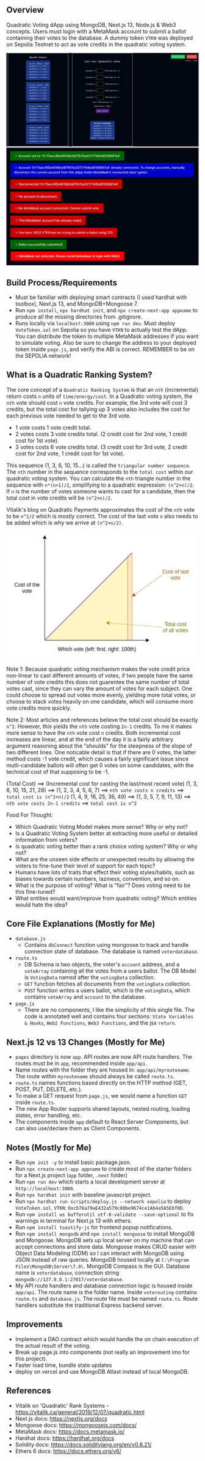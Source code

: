 ## Overview
Quadratic Voting dApp using MongoDB, Next.js 13, Node.js & Web3 concepts. Users must login with a MetaMask account to submit a ballot containing their votes to the database. A dummy token `VTKN` was deployed on Sepolia Testnet to act as vote credits in the quadratic voting system. 

![frontend](public/frontendvisual.png)
<img src="public/notifications.png" alt="notifications" width="800" />


## Build Process/Requirements
- Must be familiar with deploying smart contracts (I used hardhat with toolbox), Next.js 13, and MongoDB+Mongoose 7.
- Run `npm install`, `npx hardhat init`, and `npx create-next-app appname` to produce all the missing directories from .gitignore.
- Runs locally via `localhost:3000` using `npm run dev`. Must deploy `VoteToken.sol` on Sepolia so you have `VTKN` to actually test the dApp. You can distribute the token to multiple MetaMask addresses if you want to simulate voting. Also be sure to change the address to your deployed token inside `page.js`, and verify the ABI is correct. REMEMBER to be on the SEPOLIA network!


## What is a Quadratic Ranking System?
The core concept of a `Quadratic Ranking System` is that an `nth` (incremental) return costs `n` units of `time/energy/cost`. In a Quadratic voting system, the `nth` vote should cost `n` vote credits. For example, the 3rd vote will cost 3 credits, but the total cost for tallying up 3 votes also includes the cost for each previous vote needed to get to the 3rd vote. 

- 1 vote costs 1 vote credit total.
- 2 votes costs 3 vote credits total. (2 credit cost for 2nd vote, 1 credit cost for 1st vote).
- 3 votes costs 6 vote credits total. (3 credit cost for 3rd vote, 2 credit cost for 2nd vote, 1 credit cost for 1st vote).

This sequence (1, 3, 6, 10, 15...) is called the `triangular number sequence`. The `nth` number in the sequence corresponds to the `total cost` within our quadratic voting system. You can calculate the `nth` triangle number in the sequence with `n*(n+1)/2`, simplifying to a quadratic expression: `(n^2+n)/2`. If `n` is the number of votes someone wants to cast for a candidate, then the total cost in vote credits will be `(n^2+n)/2`. 

Vitalik's blog on Quadratic Payments approximates the cost of the `nth` vote to be `n^2/2` which is mostly correct. The cost of the last vote `n` also needs to be added which is why we arrive at `(n^2+n/2)`.

![vote graph](public/votegraph.png)

Note 1: Because quadratic voting mechanism makes the vote credit price non-linear to cast different amounts of votes, if two people have the same number of vote credits this does not guarentee the same number of total votes cast, since they can vary the amount of votes for each subject. One could choose to spread out votes more evenly, yielding more total votes, or choose to stack votes heavily on one candidate, which will consume more vote credits more quickly.

Note 2: Most articles and references believe the total cost should be exactly `n^2`. However, this yields the `nth` vote costing `2n-1` credits. To me it makes more sense to have the `nth` vote cost `n` credits. Both incremental cost increases are linear, and at the end of the day it is a fairly arbitrary argument reasoning about the "shoulds" for the steepness of the slope of two different lines. One noticable detail is that if there are 0 votes, the latter method costs -1 vote credit, which causes a fairly significant issue since mutli-candidate ballots will often get 0 votes on some candidates, with the technical cost of that supposing to be -1.

(Total Cost) ==> (Incremental cost for casting the last/most recent vote)
(1, 3, 6, 10, 15, 21, 28) ==> (1, 2, 3, 4, 5, 6, 7) ==> `nth vote costs n credits` ==> `total cost is (n^2+n)/2`
(1, 4, 9, 16, 25, 36, 49) ==> (1, 3, 5, 7, 9, 11, 13) ==> `nth vote costs 2n-1 credits` ==> `total cost is n^2`


Food For Thought: 
- Which Quadratic Voting Model makes more sense? Why or why not?
- Is a Quadratic Voting System better at extracting more useful or detailed information from voters? 
- Is quadratic voting better than a rank choice voting system? Why or why not?
- What are the unseen side effects or unexpected results by allowing the voters to fine-tune their level of support for each topic?
- Humans have lots of traits that effect their voting styles/habits, such as biases towards certain numbers, laziness, convention, and so on. 
- What is the purpose of voting? What is "fair"? Does voting need to be this fine-tuned?
- What entities would want/improve from quadratic voting? Which entities would hate the idea?


## Core File Explanations (Mostly for Me)
- `database.js` 
    - Contains `dbConnect` function using mongoose to track and handle connection state of database. The database is named `voterdatabase`.
- `route.ts` 
    - DB Schema is two objects, the voter's `account` address, and a `voteArray` containing all the votes from a users ballot. The DB Model is `VotingData` named after the `votingData` collection.
    - `GET` function fetches all documents from the `votingData` collection.
    - `POST` function writes a users ballot, which is the `votingData`, which contains `voteArray` and `account` to the database.
- `page.js`
    - There are no components, I like the simplicity of this single file. The code is annotated well and contains four sections: `State Variables & Hooks`, `Web2 Functions`, `Web3 Functions`, and the jsx `return`.


## Next.js 12 vs 13 Changes (Mostly for Me)
- `pages` directory is now `app`. API routes are now API route handlers. The routes must be in `app`, recommended inside `app/api`.
- Name routes with the folder they are housed in: `app/api/myroutename`. The route within `myroutename` should always be called `route.ts`.
- `route.ts` names functions based directly on the HTTP method (GET, POST, PUT, DELETE, etc.).
- To make a GET request from `page.js`, we would name a function `GET` inside `route.ts`.
- The new App Router supports shared layouts, nested routing, loading states, error handling, etc.
- The components inside `app` default to React Server Components, but can also use/declare them as Client Components. 


## Notes (Mostly for Me)
- Run `npm init -y` to install basic package.json.
- Run `npx create-next-app appname` to create most of the starter folders for a Next.js project (`app` folder, `.next` folder)
- Run `npm run dev` which starts a local development server at `http://localhost:3000`. 
- Run `npx hardhat init` with baseline javascript project.
- Run `npx hardhat run scripts/deploy.js --network sepolia` to deploy `VoteToken.sol`. `VTKN`: `0xcb76a79aE432a579c80be9674ce1Ab4a5A5E6f0D`.
- Run `npm install ws bufferutil utf-8-validate --save-optional` to fix warnings in terminal for Next.js 13 with ethers.
- Run `npm install toastify-js` for frontend popup notifications.
- Run `npm install mongodb` and `npm install mongoose` to install MongoDB and Mongoose. MongoDB sets up local server on my machine that can accept connections and store data. Mongoose makes CRUD easier with Object Data Modeling (ODM) so I can interact with MongoDB using JSON instead of raw queries. MongoDB housed locally at `C:\Program Files\MongoDB\Server\7.0\`. MongoDB Compass is the GUI. Database name is `voterdatabase`, connection string `mongodb://127.0.0.1:27017/voterdatabase`.
- My API route handlers and database connection logic is housed inside `app/api`. The route name is the folder name. Inside `voterouting` contains `route.ts` and `database.js`. The route file must be named `route.ts`. Route handlers substitute the traditional Express backend server.


## Improvements
- Implement a DAO contract which would handle the on chain execution of the actual result of the voting.
- Break up page.js into components (not really an improvement imo for this project).
- Faster load time, bundle state updates
- deploy on vercel and use MongoDB Atlast instead of local MongoDB.

## References
- Vitalik on 'Quadratic' Rank Systems - https://vitalik.ca/general/2019/12/07/quadratic.html
- Next.js docs: https://nextjs.org/docs
- Mongoose docs: https://mongoosejs.com/docs/
- MetaMask docs: https://docs.metamask.io/
- Hardhat docs: https://hardhat.org/docs
- Solidity docs: https://docs.soliditylang.org/en/v0.8.21/
- Ethers 6 docs: https://docs.ethers.org/v6/